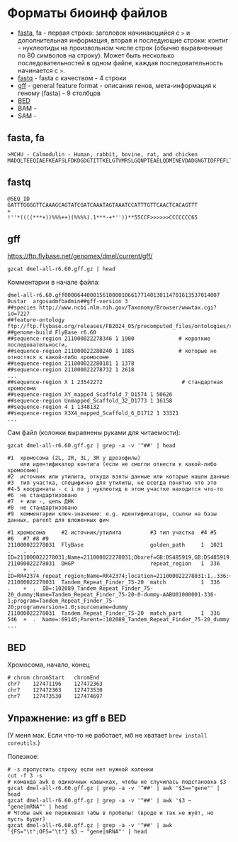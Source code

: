 # Форматы биоинф файлов

- [fasta](https://en.wikipedia.org/wiki/FASTA_format), fa - первая строка: заголовок начинающийся с `>` и дополнительная информация, вторая и последующие строки: контиг - нуклеотиды на произвольном числе строк (обычно выравненные по 80 символов на строку). Может быть несколько последовательностей в одном файле, каждая последовательность начинается с `>`.
- [fastq](https://en.wikipedia.org/wiki/FASTQ_format) - fasta с качеством - 4 строки
- [gff](https://en.wikipedia.org/wiki/General_feature_format) - general feature format - описания генов, мета-информация к геному (fasta) - 9 столбцов
- [BED](https://en.wikipedia.org/wiki/BED_(file_format))
- BAM - 
- SAM -

## fasta, fa
```
>MCHU - Calmodulin - Human, rabbit, bovine, rat, and chicken
MADQLTEEQIAEFKEAFSLFDKDGDGTITTKELGTVMRSLGQNPTEAELQDMINEVDADGNGTIDFPEFLTMMARKMKDTDSEEEIREAFRVFDKDGNGYISAAELRHVMTNLGEKLTDEEVDEMIREADIDGDGQVNYEEFVQMMTAK*
```

## fastq
```
@SEQ_ID
GATTTGGGGTTCAAAGCAGTATCGATCAAATAGTAAATCCATTTGTTCAACTCACAGTTT
+
!''*((((***+))%%%++)(%%%%).1***-+*''))**55CCF>>>>>>CCCCCCC65
```

## gff
https://ftp.flybase.net/genomes/dmel/current/gff/

```
gzcat dmel-all-r6.60.gff.gz | head
```

Комментарии в начале файла:
```
dmel-all-r6.60.gff0000644000156100001066177140130114701613537014007 0ustar  argosadmfbadmin##gff-version 3
##species http://www.ncbi.nlm.nih.gov/Taxonomy/Browser/wwwtax.cgi?id=7227
##feature-ontology ftp://ftp.flybase.org/releases/FB2024_05/precomputed_files/ontologies/so.obo.gz
##genome-build FlyBase r6.60
##sequence-region 211000022278346 1 1900              # короткие последовательности,
##sequence-region 211000022280240 1 1085              # которые не отностяся к какой-либо хромосоме
##sequence-region 211000022280181 1 1378
##sequence-region 211000022278732 1 2618
...
##sequence-region X 1 23542272                         # стандартная хромосома
##sequence-region XY_mapped_Scaffold_7_D1574 1 50626
##sequence-region Unmapped_Scaffold_32_D1773 1 16158
##sequence-region 4 1 1348132
##sequence-region X3X4_mapped_Scaffold_6_D1712 1 33321
...
```

Сам файл (колонки выравнены руками для читаемости):

```
gzcat dmel-all-r6.60.gff.gz | grep -a -v '^##' | head
```

```
#1  хромосома (2L, 2R, 3L, 3R у дрозофилы)
    или идентификатор контига (если не смогли отнести к какой-либо хромосоме)
#2  источник или утилита, откуда взяты данные или которые нашли данные
#3  тип участка, специфично для утилиты, не всегда понятно что это
#4-5 координаты - с i по j нуклеотид в этом участке находится что-то
#6  не стандартизовано
#7  + или -, цепь ДНК
#8  не стандартизовано
#9  комментарии ключ-значение: e.g. идентификаторы, ссылки на базы данных, parent для вложенных фич

#1 хромосома     #2 источник/утилита         #3 тип участка  #4 #5    #6   #7 #8 #9
211000022278031  FlyBase                     golden_path     1  1021  .	   .  .  ID=211000022278031;Name=211000022278031;Dbxref=GB:DS485919,GB:DS485919,REFSEQ:NW_001847208
211000022278031  DHGP                        repeat_region   1  336   .	   +  .  ID=RR42374_repeat_region;Name=RR42374;location=211000022278031:1..336:+
211000022278031  Tandem_Repeat_Finder_75-20  match           1  336   .	   +  .  ID=:102089_Tandem_Repeat_Finder_75-20_dummy;Name=Tandem_Repeat_Finder_75-20-0-dummy-AABU01000001-336-1;program=Tandem_Repeat_Finder_75-20;programversion=1.0;sourcename=dummy
211000022278031  Tandem_Repeat_Finder_75-20  match_part      1  336   546  +  .  Name=:69145;Parent=:102089_Tandem_Repeat_Finder_75-20_dummy
...
```

## BED
Хромосома, начало, конец

```
# chrom chromStart   chromEnd
chr7    127471196    127472363
chr7    127472363    127473530
chr7    127473530    127474697
```

## Упражнение: из gff в BED
(У меня мак. Если что-то не работает, мб не хватает `brew install coreutils`.)

Полезное:
```
# -s пропустить строку если нет нужной колонки
cut -f 3 -s
# команда awk в одиночных кавычках, чтобы не случилась подстановка $3
gzcat dmel-all-r6.60.gff.gz | grep -a -v '^##' | awk '$3=="gene"' | head
gzcat dmel-all-r6.60.gff.gz | grep -a -v '^##' | awk '$3 ~ "gene|mRNA"' | head
# Чтобы awk не пережевал табы в пробелы: (вроде и так не жуёт, но пусть будет)
gzcat dmel-all-r6.60.gff.gz | grep -a -v '^##' | awk '{FS="\t";OFS="\t"} $3 ~ "gene|mRNA"' | head
```

